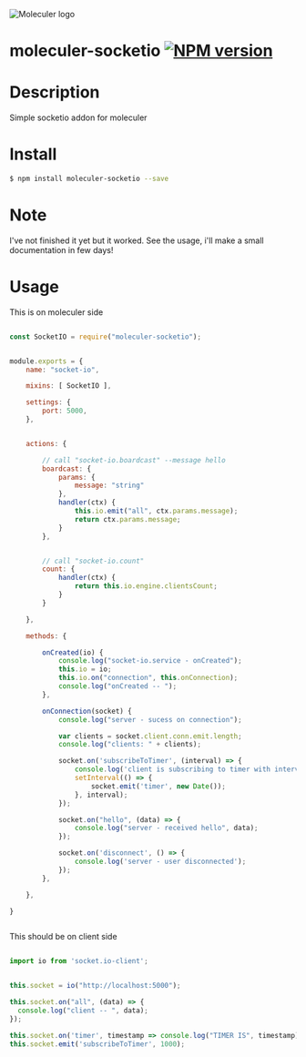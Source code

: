 ![Moleculer logo](http://moleculer.services/images/banner.png)

# moleculer-socketio [![NPM version](https://img.shields.io/npm/v/moleculer-bee-queue.svg)](https://www.npmjs.com/package/moleculer-socketio)


#   Description

Simple socketio addon for moleculer

# Install

```bash
$ npm install moleculer-socketio --save
```

# Note
I've not finished it yet but it worked.
See the usage, i'll make a small documentation in few days!

# Usage

This is on moleculer side

```javascript

const SocketIO = require("moleculer-socketio");


module.exports = {
	name: "socket-io",

	mixins: [ SocketIO ],

	settings: {
		port: 5000,
	},


	actions: {

		// call "socket-io.boardcast" --message hello
		boardcast: {
			params: {
				message: "string"
			},
			handler(ctx) {
				this.io.emit("all", ctx.params.message);
				return ctx.params.message;
			}
		},


		// call "socket-io.count"
		count: {
			handler(ctx) {
				return this.io.engine.clientsCount;
			}
		}

	},

	methods: {

		onCreated(io) {
			console.log("socket-io.service - onCreated");
			this.io = io;
			this.io.on("connection", this.onConnection);
			console.log("onCreated -- ");
		},

		onConnection(socket) {
			console.log("server - sucess on connection");

			var clients = socket.client.conn.emit.length;
 			console.log("clients: " + clients);

			socket.on('subscribeToTimer', (interval) => {
				console.log('client is subscribing to timer with interval ', interval);
				setInterval(() => {
					socket.emit('timer', new Date());
				}, interval);
			});

			socket.on("hello", (data) => {
				console.log("server - received hello", data);
			});

			socket.on('disconnect', () => {
				console.log('server - user disconnected');
			});
		},

	},

}



```


This should be on client side

```javascript

import io from 'socket.io-client';


this.socket = io("http://localhost:5000");

this.socket.on("all", (data) => {
  console.log("client -- ", data);
});

this.socket.on('timer', timestamp => console.log("TIMER IS", timestamp));
this.socket.emit('subscribeToTimer', 1000);

```
